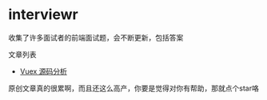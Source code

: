 # interviewr
收集了许多面试者的前端面试题，会不断更新，包括答案

文章列表
* [Vuex 源码分析](https://github.com/dwqs/blog/issues/58)

原创文章真的很累啊，而且还这么高产，你要是觉得对你有帮助，那就点个star咯
